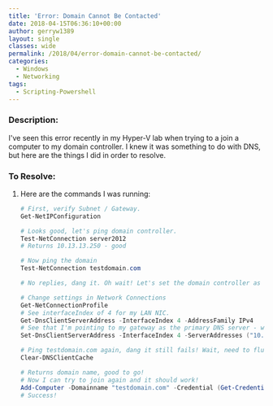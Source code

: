 ```yaml
---
title: 'Error: Domain Cannot Be Contacted'
date: 2018-04-15T06:36:10+00:00
author: gerryw1389
layout: single
classes: wide
permalink: /2018/04/error-domain-cannot-be-contacted/
categories:
  - Windows
  - Networking
tags:
  - Scripting-Powershell
---
```

<!--more-->

### Description:

I've seen this error recently in my Hyper-V lab when trying to a join a computer to my domain controller. I knew it was something to do with DNS, but here are the things I did in order to resolve.

### To Resolve:

1. Here are the commands I was running:

   ```powershell
   # First, verify Subnet / Gateway.
   Get-NetIPConfiguration

   # Looks good, let's ping domain controller.
   Test-NetConnection server2012
   # Returns 10.13.13.250 - good

   # Now ping the domain
   Test-NetConnection testdomain.com

   # No replies, dang it. Oh wait! Let's set the domain controller as the primary DNS server

   # Change settings in Network Connections
   Get-NetConnectionProfile
   # See interfaceIndex of 4 for my LAN NIC.
   Get-DnsClientServerAddress -InterfaceIndex 4 -AddressFamily IPv4
   # See that I'm pointing to my gateway as the primary DNS server - wrong!
   Set-DnsClientServerAddress -InterfaceIndex 4 -ServerAddresses ("10.13.13.250","1.1.1.1")

   # Ping testdomain.com again, dang it still fails! Wait, need to flush dns!
   Clear-DNSClientCache

   # Returns domain name, good to go!
   # Now I can try to join again and it should work!
   Add-Computer -Domainname "testdomain.com" -Credential (Get-Credential) -Verbose
   # Success!
   ```

